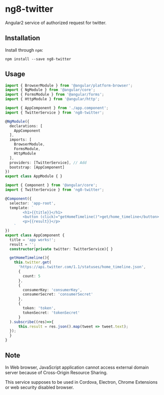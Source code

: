 # ng8-twitter
Angular2 service of authorized request for twitter.

## Installation
Install through `npm`:

`npm install --save ng8-twitter`

## Usage
```typescript
import { BrowserModule } from '@angular/platform-browser';
import { NgModule } from '@angular/core';
import { FormsModule } from '@angular/forms';
import { HttpModule } from '@angular/http';

import { AppComponent } from './app.component';
import { TwitterService } from 'ng8-twitter';

@NgModule({
  declarations: [
    AppComponent
  ],
  imports: [
    BrowserModule,
    FormsModule,
    HttpModule
  ],
  providers: [TwitterService], // Add
  bootstrap: [AppComponent]
})
export class AppModule { }
```

```typescript
import { Component } from '@angular/core';
import { TwitterService } from 'ng8-twitter';

@Component({
  selector: 'app-root',
  template: `
		<h1>{{title}}</h1>
		<button (click)="getHomeTimeline()">get/home_timeline</button>
		<p>{{result}}</p>
	`
})
export class AppComponent {
  title = 'app works!';
  result = '';
  constructor(private twitter: TwitterService){ }

  getHomeTimeline(){
    this.twitter.get(
      'https://api.twitter.com/1.1/statuses/home_timeline.json',
      {
        count: 5
      },
      {
        consumerKey: 'consumerKey',
        consumerSecret: 'consumerSecret'
      },
      {
        token: 'token',
        tokenSecret: 'tokenSecret'
      }
  ).subscribe((res)=>{
      this.result = res.json().map(tweet => tweet.text);
  });
  }
}
```

## Note
In Web browser, JavaScript application cannot access external domain server because of Cross-Origin Resource Sharing.

This service supposes to be used in Cordova, Electron, Chrome Extensions or web security disabled browser.
